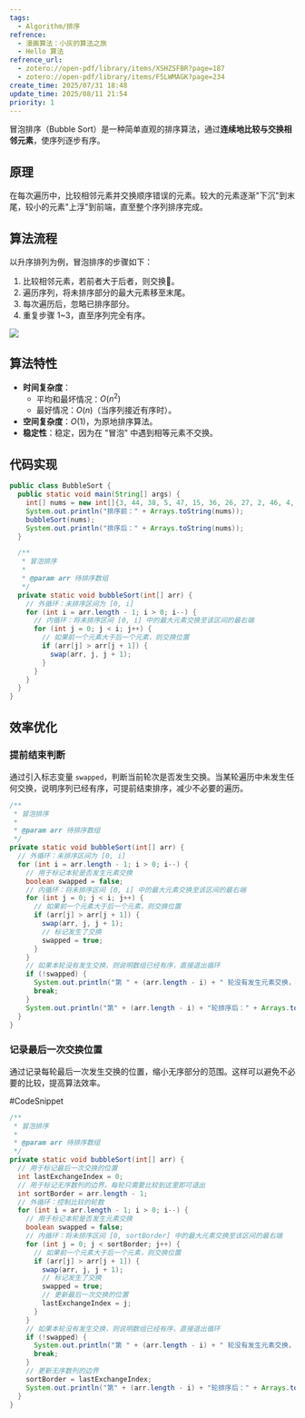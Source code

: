 ```yaml
---
tags:
  - Algorithm/排序
refrence:
  - 漫画算法：小灰的算法之旅
  - Hello 算法
refrence_url:
  - zotero://open-pdf/library/items/XSHZSFBR?page=187
  - zotero://open-pdf/library/items/F5LWMAGK?page=234
create_time: 2025/07/31 18:48
update_time: 2025/08/11 21:54
priority: 1
---
```


冒泡排序（Bubble Sort）是一种简单直观的排序算法，通过**连续地比较与交换相邻元素**，使序列逐步有序。

## 原理

在每次遍历中，比较相邻元素并交换顺序错误的元素。较大的元素逐渐"下沉"到末尾，较小的元素"上浮"到前端，直至整个序列排序完成。

## 算法流程

以升序排列为例，冒泡排序的步骤如下：

1. 比较相邻元素，若前者大于后者，则交换🔄。
2. 遍历序列，将未排序部分的最大元素移至末尾。
3. 每次遍历后，忽略已排序部分。
4. 重复步骤 1~3，直至序列完全有序。

![](https://img.xiaorang.fun/202501171824636.gif)

## 算法特性

- **时间复杂度**：
    - 平均和最坏情况：$O(n^2)$
    - 最好情况：$O(n)$（当序列接近有序时）。
- **空间复杂度**：$O(1)$，为原地排序算法。
- **稳定性**：稳定，因为在 "冒泡" 中遇到相等元素不交换。

## 代码实现

```java
public class BubbleSort {
  public static void main(String[] args) {
    int[] nums = new int[]{3, 44, 38, 5, 47, 15, 36, 26, 27, 2, 46, 4, 19, 50, 48};
    System.out.println("排序前：" + Arrays.toString(nums));
    bubbleSort(nums);
    System.out.println("排序后：" + Arrays.toString(nums));
  }

  /**
   * 冒泡排序
   *
   * @param arr 待排序数组
   */
  private static void bubbleSort(int[] arr) {
    // 外循环：未排序区间为 [0, i]
    for (int i = arr.length - 1; i > 0; i--) {
      // 内循环：将未排序区间 [0, i] 中的最大元素交换至该区间的最右端
      for (int j = 0; j < i; j++) {
        // 如果前一个元素大于后一个元素，则交换位置
        if (arr[j] > arr[j + 1]) {
          swap(arr, j, j + 1);
        }
      }
    }
  }
}
```

## 效率优化

### 提前结束判断

通过引入标志变量 `swapped`，判断当前轮次是否发生交换。当某轮遍历中未发生任何交换，说明序列已经有序，可提前结束排序，减少不必要的遍历。

```java hl:10,17,21-24
/**
 * 冒泡排序
 *
 * @param arr 待排序数组
 */
private static void bubbleSort(int[] arr) {
  // 外循环：未排序区间为 [0, i]
  for (int i = arr.length - 1; i > 0; i--) {
    // 用于标记本轮是否发生元素交换
    boolean swapped = false;
    // 内循环：将未排序区间 [0, i] 中的最大元素交换至该区间的最右端
    for (int j = 0; j < i; j++) {
      // 如果前一个元素大于后一个元素，则交换位置
      if (arr[j] > arr[j + 1]) {
        swap(arr, j, j + 1);
        // 标记发生了交换
        swapped = true;
      }
    }
    // 如果本轮没有发生交换，则说明数组已经有序，直接退出循环
    if (!swapped) {
      System.out.println("第 " + (arr.length - i) + " 轮没有发生元素交换，排序提前结束！");
      break;
    }
    System.out.println("第" + (arr.length - i) + "轮排序后：" + Arrays.toString(arr));
  }
}
```

### 记录最后一次交换位置

通过记录每轮最后一次发生交换的位置，缩小无序部分的范围。这样可以避免不必要的比较，提高算法效率。

#CodeSnippet

```java hl:8,10,23,32
/**
 * 冒泡排序
 *
 * @param arr 待排序数组
 */
private static void bubbleSort(int[] arr) {
  // 用于标记最后一次交换的位置
  int lastExchangeIndex = 0;
  // 用于标记无序数列的边界，每轮只需要比较到这里即可退出
  int sortBorder = arr.length - 1;
  // 外循环：控制比较的轮数
  for (int i = arr.length - 1; i > 0; i--) {
    // 用于标记本轮是否发生元素交换
    boolean swapped = false;
    // 内循环：将未排序区间 [0, sortBorder] 中的最大元素交换至该区间的最右端
    for (int j = 0; j < sortBorder; j++) {
      // 如果前一个元素大于后一个元素，则交换位置
      if (arr[j] > arr[j + 1]) {
        swap(arr, j, j + 1);
        // 标记发生了交换
        swapped = true;
        // 更新最后一次交换的位置
        lastExchangeIndex = j;
      }
    }
    // 如果本轮没有发生交换，则说明数组已经有序，直接退出循环
    if (!swapped) {
      System.out.println("第 " + (arr.length - i) + " 轮没有发生元素交换，排序提前结束！");
      break;
    }
    // 更新无序数列的边界
    sortBorder = lastExchangeIndex;
    System.out.println("第" + (arr.length - i) + "轮排序后：" + Arrays.toString(arr));
  }
}
```
